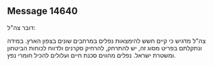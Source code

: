 ## Message 14640

דובר צה"ל:

צה"ל מדגיש כי קיים חשש להימצאות נפלים במרחבים שונים בצפון הארץ. במידה ונתקלתם בפריט מסוג זה, יש להתרחק, להרחיק סקרנים ולדווח לכוחות הביטחון ומשטרת ישראל. נפלים מהווים סכנת חיים ועלולים להכיל חומרי נפץ.

